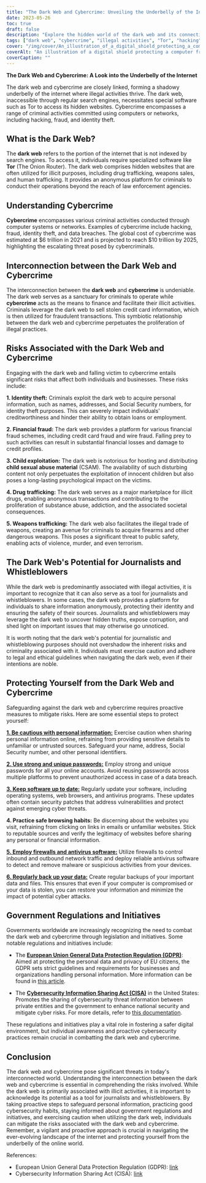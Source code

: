 ```yaml
---
title: "The Dark Web and Cybercrime: Unveiling the Underbelly of the Internet"
date: 2023-05-26
toc: true
draft: false
description: "Explore the hidden world of the dark web and its connection to cybercrime, while uncovering its dual nature and potential for journalism and whistleblowing."
tags: ["dark web", "cybercrime", "illegal activities", "Tor", "hacking", "fraud", "identity theft", "journalism", "whistleblowing", "online security", "personal information", "data breaches", "online privacy", "government regulations", "cybersecurity", "crime prevention", "anonymous browsing", "online anonymity", "online threats", "digital safety"]
cover: "/img/cover/An_illustration_of_a_digital_shield_protecting_a_computer.png"
coverAlt: "An illustration of a digital shield protecting a computer from dark web and cybercrime threats."
coverCaption: ""
---
```


**The Dark Web and Cybercrime: A Look into the Underbelly of the Internet**

The dark web and cybercrime are closely linked, forming a shadowy underbelly of the internet where illegal activities thrive. The dark web, inaccessible through regular search engines, necessitates special software such as Tor to access its hidden websites. Cybercrime encompasses a range of criminal activities committed using computers or networks, including hacking, fraud, and identity theft.

## What is the Dark Web?

The **dark web** refers to the portion of the internet that is not indexed by search engines. To access it, individuals require specialized software like **Tor** (The Onion Router). The dark web comprises hidden websites that are often utilized for illicit purposes, including drug trafficking, weapons sales, and human trafficking. It provides an anonymous platform for criminals to conduct their operations beyond the reach of law enforcement agencies.

## Understanding Cybercrime

**Cybercrime** encompasses various criminal activities conducted through computer systems or networks. Examples of cybercrime include hacking, fraud, identity theft, and data breaches. The global cost of cybercrime was estimated at $6 trillion in 2021 and is projected to reach $10 trillion by 2025, highlighting the escalating threat posed by cybercriminals.

## Interconnection between the Dark Web and Cybercrime

The interconnection between the **dark web** and **cybercrime** is undeniable. The dark web serves as a sanctuary for criminals to operate while **cybercrime** acts as the means to finance and facilitate their illicit activities. Criminals leverage the dark web to sell stolen credit card information, which is then utilized for fraudulent transactions. This symbiotic relationship between the dark web and cybercrime perpetuates the proliferation of illegal practices.

## Risks Associated with the Dark Web and Cybercrime

Engaging with the dark web and falling victim to cybercrime entails significant risks that affect both individuals and businesses. These risks include:

**1. Identity theft:** Criminals exploit the dark web to acquire personal information, such as names, addresses, and Social Security numbers, for identity theft purposes. This can severely impact individuals' creditworthiness and hinder their ability to obtain loans or employment.

**2. Financial fraud:** The dark web provides a platform for various financial fraud schemes, including credit card fraud and wire fraud. Falling prey to such activities can result in substantial financial losses and damage to credit profiles.

**3. Child exploitation:** The dark web is notorious for hosting and distributing **child sexual abuse material** (CSAM). The availability of such disturbing content not only perpetuates the exploitation of innocent children but also poses a long-lasting psychological impact on the victims.

**4. Drug trafficking:** The dark web serves as a major marketplace for illicit drugs, enabling anonymous transactions and contributing to the proliferation of substance abuse, addiction, and the associated societal consequences.

**5. Weapons trafficking:** The dark web also facilitates the illegal trade of weapons, creating an avenue for criminals to acquire firearms and other dangerous weapons. This poses a significant threat to public safety, enabling acts of violence, murder, and even terrorism.

## The Dark Web's Potential for Journalists and Whistleblowers

While the dark web is predominantly associated with illegal activities, it is important to recognize that it can also serve as a tool for journalists and whistleblowers. In some cases, the dark web provides a platform for individuals to share information anonymously, protecting their identity and ensuring the safety of their sources. Journalists and whistleblowers may leverage the dark web to uncover hidden truths, expose corruption, and shed light on important issues that may otherwise go unnoticed.

It is worth noting that the dark web's potential for journalistic and whistleblowing purposes should not overshadow the inherent risks and criminality associated with it. Individuals must exercise caution and adhere to legal and ethical guidelines when navigating the dark web, even if their intentions are noble.

## Protecting Yourself from the Dark Web and Cybercrime

Safeguarding against the dark web and cybercrime requires proactive measures to mitigate risks. Here are some essential steps to protect yourself:

[**1. Be cautious with personal information:**](https://simeononsecurity.ch/articles/removing-your-exposed-private-information-from-data-brokers/) Exercise caution when sharing personal information online, refraining from providing sensitive details to unfamiliar or untrusted sources. Safeguard your name, address, Social Security number, and other personal identifiers.

[**2. Use strong and unique passwords:**](https://simeononsecurity.ch/articles/how-to-create-strong-passwords/) Employ strong and unique passwords for all your online accounts. Avoid reusing passwords across multiple platforms to prevent unauthorized access in case of a data breach.

[**3. Keep software up to date:**](https://simeononsecurity.ch/articles/best-practices-for-installing-security-patches-on-windows/) Regularly update your software, including operating systems, web browsers, and antivirus programs. These updates often contain security patches that address vulnerabilities and protect against emerging cyber threats.

**4. Practice safe browsing habits:** Be discerning about the websites you visit, refraining from clicking on links in emails or unfamiliar websites. Stick to reputable sources and verify the legitimacy of websites before sharing any personal or financial information.

[**5. Employ firewalls and antivirus software:**](https://simeononsecurity.ch/recommendations/anti-virus/) Utilize firewalls to control inbound and outbound network traffic and deploy reliable antivirus software to detect and remove malware or suspicious activities from your devices.

[**6. Regularly back up your data:**](https://simeononsecurity.ch/articles/what-is-the-3-2-1-backup-rule-and-why-you-should-use-it/) Create regular backups of your important data and files. This ensures that even if your computer is compromised or your data is stolen, you can restore your information and minimize the impact of potential cyber attacks.

## Government Regulations and Initiatives

Governments worldwide are increasingly recognizing the need to combat the dark web and cybercrime through legislation and initiatives. Some notable regulations and initiatives include:

- The [**European Union General Data Protection Regulation (GDPR)**](https://gdpr.eu/): Aimed at protecting the personal data and privacy of EU citizens, the GDPR sets strict guidelines and requirements for businesses and organizations handling personal information. More information can be found in [this article](https://gdpr.eu/).

- The [**Cybersecurity Information Sharing Act (CISA)**](https://www.congress.gov/bill/114th-congress/senate-bill/754) in the United States: Promotes the sharing of cybersecurity threat information between private entities and the government to enhance national security and mitigate cyber risks. For more details, refer to [this documentation](https://www.congress.gov/bill/114th-congress/senate-bill/754).

These regulations and initiatives play a vital role in fostering a safer digital environment, but individual awareness and proactive cybersecurity practices remain crucial in combatting the dark web and cybercrime.

## Conclusion

The dark web and cybercrime pose significant threats in today's interconnected world. Understanding the interconnection between the dark web and cybercrime is essential in comprehending the risks involved. While the dark web is primarily associated with illicit activities, it is important to acknowledge its potential as a tool for journalists and whistleblowers. By taking proactive steps to safeguard personal information, practicing good cybersecurity habits, staying informed about government regulations and initiatives, and exercising caution when utilizing the dark web, individuals can mitigate the risks associated with the dark web and cybercrime. Remember, a vigilant and proactive approach is crucial in navigating the ever-evolving landscape of the internet and protecting yourself from the underbelly of the online world.

References:

- European Union General Data Protection Regulation (GDPR): [link](https://gdpr.eu/)
- Cybersecurity Information Sharing Act (CISA): [link](https://www.congress.gov/bill/114th-congress/senate-bill/754)
